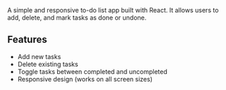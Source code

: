 A simple and responsive to-do list app built with React. It allows users to add, delete, and mark tasks as done or undone.

## Features

- Add new tasks  
- Delete existing tasks  
- Toggle tasks between completed and uncompleted  
- Responsive design (works on all screen sizes)
